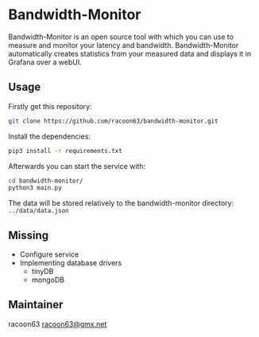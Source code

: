# Bandwidth-Monitor

Bandwidth-Monitor is an open source tool with which you can use to measure and monitor your latency and bandwidth. Bandwidth-Monitor automatically creates statistics from your measured data and displays it in Grafana over a webUI.

## Usage

Firstly get this repository:

```bash
git clone https://github.com/racoon63/bandwidth-monitor.git
```

Install the dependencies:

```bash
pip3 install -r requirements.txt
```

Afterwards you can start the service with:

```bash
cd bandwidth-monitor/
python3 main.py
```

The data will be stored relatively to the bandwidth-monitor directory: `../data/data.json`

## Missing

* Configure service
* Implementing database drivers
  * tinyDB
  * mongoDB

## Maintainer

racoon63 <racoon63@gmx.net>
